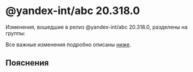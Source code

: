 # @yandex-int/abc 20.318.0

<!-- ЧЕЛОВЕЧЕСКОЕ ВСТУПЛЕНИЕ -->

Изменения, вошедшие в релиз @yandex-int/abc 20.318.0, разделены на группы:

Все важные изменения подробно описаны [ниже](#Пояснения).

## Пояснения

